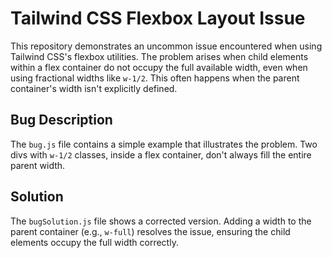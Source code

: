 # Tailwind CSS Flexbox Layout Issue

This repository demonstrates an uncommon issue encountered when using Tailwind CSS's flexbox utilities.  The problem arises when child elements within a flex container do not occupy the full available width, even when using fractional widths like `w-1/2`. This often happens when the parent container's width isn't explicitly defined.

## Bug Description
The `bug.js` file contains a simple example that illustrates the problem.  Two divs with `w-1/2` classes, inside a flex container, don't always fill the entire parent width.

## Solution
The `bugSolution.js` file shows a corrected version. Adding a width to the parent container (e.g., `w-full`) resolves the issue, ensuring the child elements occupy the full width correctly.